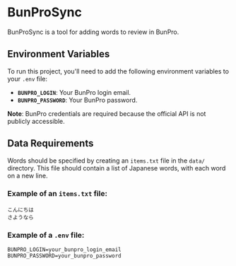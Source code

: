 # BunProSync

BunProSync is a tool for adding words to review in BunPro.

## Environment Variables

To run this project, you'll need to add the following environment variables to your `.env` file:

- **`BUNPRO_LOGIN`**: Your BunPro login email.
- **`BUNPRO_PASSWORD`**: Your BunPro password.

**Note**: BunPro credentials are required because the official API is not publicly accessible.

## Data Requirements

Words should be specified by creating an `items.txt` file in the `data/` directory. This file should contain a list of Japanese words, with each word on a new line.

### Example of an `items.txt` file:

```plaintext
こんにちは
さようなら
```

### Example of a `.env` file:

```plaintext
BUNPRO_LOGIN=your_bunpro_login_email
BUNPRO_PASSWORD=your_bunpro_password
```
